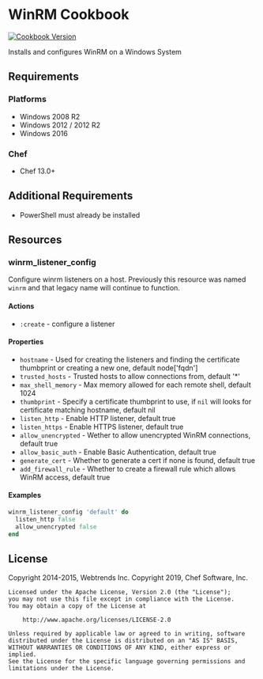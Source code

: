 # WinRM Cookbook

[![Cookbook Version](https://img.shields.io/cookbook/v/winrm.svg)](https://supermarket.chef.io/cookbooks/winrm)

Installs and configures WinRM on a Windows System

## Requirements

### Platforms

- Windows 2008 R2
- Windows 2012 / 2012 R2
- Windows 2016

### Chef

- Chef 13.0+

## Additional Requirements

- PowerShell must already be installed

## Resources

### winrm_listener_config

Configure winrm listeners on a host. Previously this resource was named `winrm` and that legacy name will continue to function.

#### Actions

- `:create` - configure a listener

#### Properties

- `hostname` - Used for creating the listeners and finding the certificate thumbprint or creating a new one, default node['fqdn']
- `trusted_hosts` - Trusted hosts to allow connections from, default '*'
- `max_shell_memory` - Max memory allowed for each remote shell, default 1024
- `thumbprint` - Specify a certificate thumbprint to use, if `nil` will looks for certificate matching hostname, default nil
- `listen_http` - Enable HTTP listener, default true
- `listen_https` - Enable HTTPS listener, default true
- `allow_unencrypted` - Wether to allow unencrypted WinRM connections, default true
- `allow_basic_auth` - Enable Basic Authentication, default true
- `generate_cert` - Whether to generate a cert if none is found, default true
- `add_firewall_rule` - Whether to create a firewall rule which allows WinRM access, default true

#### Examples

```ruby
winrm_listener_config 'default' do
  listen_http false
  allow_unencrypted false
end
```

## License

Copyright 2014-2015, Webtrends Inc.
Copyright 2019, Chef Software, Inc.

```text
Licensed under the Apache License, Version 2.0 (the "License");
you may not use this file except in compliance with the License.
You may obtain a copy of the License at

    http://www.apache.org/licenses/LICENSE-2.0

Unless required by applicable law or agreed to in writing, software
distributed under the License is distributed on an "AS IS" BASIS,
WITHOUT WARRANTIES OR CONDITIONS OF ANY KIND, either express or implied.
See the License for the specific language governing permissions and
limitations under the License.
```

[user resource]: https://docs.chef.io/resource_user.html
